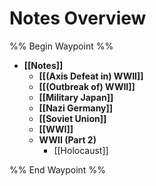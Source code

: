 # Notes Overview

%% Begin Waypoint %%
- **[[Notes]]**
	- **[[(Axis Defeat in) WWII]]**
	- **[[(Outbreak of) WWII]]**
	- **[[Military Japan]]**
	- **[[Nazi Germany]]**
	- **[[Soviet Union]]**
	- **[[WWI]]**
	- **WWII (Part 2)**
		- [[Holocaust]]

%% End Waypoint %%